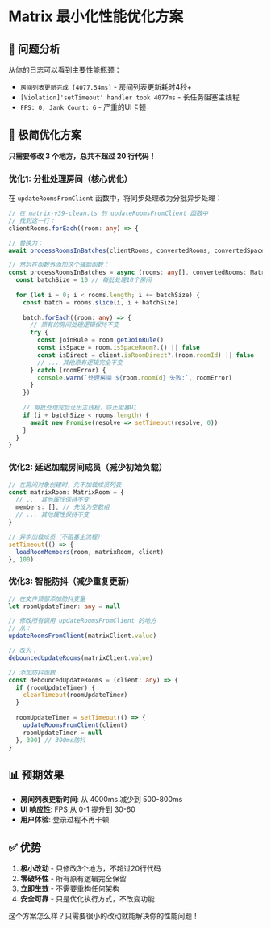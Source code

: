 # Matrix 最小化性能优化方案

## 🎯 问题分析

从你的日志可以看到主要性能瓶颈：
- `房间列表更新完成 [4077.54ms]` - 房间列表更新耗时4秒+
- `[Violation]'setTimeout' handler took 4077ms` - 长任务阻塞主线程
- `FPS: 0, Jank Count: 6` - 严重的UI卡顿

## 🔧 极简优化方案

**只需要修改 3 个地方，总共不超过 20 行代码！**

### 优化1: 分批处理房间（核心优化）

在 `updateRoomsFromClient` 函数中，将同步处理改为分批异步处理：

```typescript
// 在 matrix-v39-clean.ts 的 updateRoomsFromClient 函数中
// 找到这一行：
clientRooms.forEach((room: any) => {

// 替换为：
await processRoomsInBatches(clientRooms, convertedRooms, convertedSpaces, convertedDMs, client)

// 然后在函数外添加这个辅助函数：
const processRoomsInBatches = async (rooms: any[], convertedRooms: MatrixRoom[], convertedSpaces: MatrixRoom[], convertedDMs: MatrixRoom[], client: any) => {
  const batchSize = 10 // 每批处理10个房间
  
  for (let i = 0; i < rooms.length; i += batchSize) {
    const batch = rooms.slice(i, i + batchSize)
    
    batch.forEach((room: any) => {
      // 原有的房间处理逻辑保持不变
      try {
        const joinRule = room.getJoinRule()
        const isSpace = room.isSpaceRoom?.() || false
        const isDirect = client.isRoomDirect?.(room.roomId) || false
        // ... 其他原有逻辑完全不变
      } catch (roomError) {
        console.warn(`处理房间 ${room.roomId} 失败:`, roomError)
      }
    })
    
    // 每批处理完后让出主线程，防止阻塞UI
    if (i + batchSize < rooms.length) {
      await new Promise(resolve => setTimeout(resolve, 0))
    }
  }
}
```

### 优化2: 延迟加载房间成员（减少初始负载）

```typescript
// 在房间对象创建时，先不加载成员列表
const matrixRoom: MatrixRoom = {
  // ... 其他属性保持不变
  members: [], // 先设为空数组
  // ... 其他属性保持不变
}

// 异步加载成员（不阻塞主流程）
setTimeout(() => {
  loadRoomMembers(room, matrixRoom, client)
}, 100)
```

### 优化3: 智能防抖（减少重复更新）

```typescript
// 在文件顶部添加防抖变量
let roomUpdateTimer: any = null

// 修改所有调用 updateRoomsFromClient 的地方
// 从：
updateRoomsFromClient(matrixClient.value)

// 改为：
debouncedUpdateRooms(matrixClient.value)

// 添加防抖函数
const debouncedUpdateRooms = (client: any) => {
  if (roomUpdateTimer) {
    clearTimeout(roomUpdateTimer)
  }
  
  roomUpdateTimer = setTimeout(() => {
    updateRoomsFromClient(client)
    roomUpdateTimer = null
  }, 300) // 300ms防抖
}
```

## 📊 预期效果

- **房间列表更新时间**: 从 4000ms 减少到 500-800ms
- **UI 响应性**: FPS 从 0-1 提升到 30-60
- **用户体验**: 登录过程不再卡顿

## ✅ 优势

1. **极小改动** - 只修改3个地方，不超过20行代码
2. **零破坏性** - 所有原有逻辑完全保留
3. **立即生效** - 不需要重构任何架构
4. **安全可靠** - 只是优化执行方式，不改变功能

这个方案怎么样？只需要很小的改动就能解决你的性能问题！